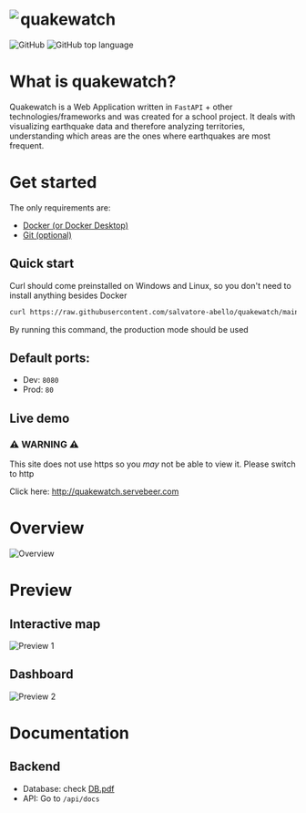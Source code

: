 
<h1><img align="left" src="https://github.com/salvatore-abello/quakewatch/assets/107145304/ca6ab96b-a471-49c0-94d5-adad344da3ac">quakewatch</h1>

<img alt="GitHub" src="https://img.shields.io/github/license/salvatore-abello/quakewatch?style=flat"> <img alt="GitHub top language" src="https://img.shields.io/github/languages/top/salvatore-abello/quakewatch?style=flat-square&color=a955e6">


# What is quakewatch?

Quakewatch is a Web Application written in `FastAPI` + other technologies/frameworks and was created for a school project. It deals with visualizing earthquake data and therefore analyzing territories, understanding which areas are the ones where earthquakes are most frequent.

# Get started
The only requirements are:
 - [Docker (or Docker Desktop)](https://docs.docker.com/engine/install/)
 - [Git (optional)](https://git-scm.com/book/en/v2/Getting-Started-Installing-Git)

## Quick start
Curl should come preinstalled on Windows and Linux, so you don't need to install anything besides Docker
```bash
curl https://raw.githubusercontent.com/salvatore-abello/quakewatch/main/run.sh | bash
```

By running this command, the production mode should be used
## Default ports:
 - Dev: `8080`
 - Prod: `80`

## Live demo
### ⚠️ WARNING ⚠️
This site does not use https so you _may_ not be able to view it. Please switch to http

Click here: http://quakewatch.servebeer.com


# Overview

![Overview](https://github.com/salvatore-abello/quakewatch/assets/107145304/5bbb407e-ad5b-41b4-b463-abcd40b28870)

# Preview
## Interactive map
![Preview 1](https://github.com/salvatore-abello/quakewatch/assets/107145304/eaef8300-3216-4354-997e-292ec780d8b7)

## Dashboard
![Preview 2](https://github.com/salvatore-abello/quakewatch/assets/107145304/7b3c57a7-27d6-476c-bff6-5290ebd66eb7)

# Documentation

## Backend
 - Database: check [DB.pdf](DB.pdf)
 - API: Go to `/api/docs`
